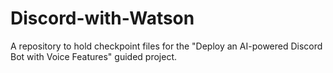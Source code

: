 # Discord-with-Watson

A repository to hold checkpoint files for the "Deploy an AI-powered Discord Bot with Voice Features" guided project.

